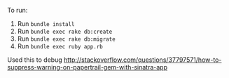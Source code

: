 To run:

1. Run `bundle install`
1. Run `bundle exec rake db:create`
1. Run `bundle exec rake db:migrate`
1. Run `bundle exec ruby app.rb`


Used this to debug http://stackoverflow.com/questions/37797571/how-to-suppress-warning-on-papertrail-gem-with-sinatra-app
